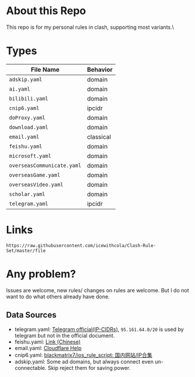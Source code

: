 # About this Repo
This repo is for my personal rules in clash, supporting most variants.\

# Types
|File Name|Behavior|
|---|---|
|`adskip.yaml`|domain|
|`ai.yaml`|domain|
|`bilibili.yaml`|domain|
|`cnip6.yaml`|ipcidr|
|`doProxy.yaml`|domain|
|`download.yaml`|domain|
|`email.yaml`|classical|
|`feishu.yaml`|domain|
|`microsoft.yaml`|domain|
|`overseasCommunicate.yaml`|domain|
|`overseasGame.yaml`|domain|
|`overseasVideo.yaml`|domain|
|`scholar.yaml`|domain|
|`telegram.yaml`|ipcidr|
# Links
`https://raw.githubusercontent.com/icewithcola/Clash-Rule-Set/master/file`

# Any problem?
Issues are welcome, new rules/ changes on rules are welcome. But I do not want to do what others already have done.

## Data Sources
- telegram.yaml: [Telegram official(IP-CIDRs)](https://core.telegram.org/resources/cidr.txt), `95.161.64.0/20` is used by telegram but not in the official document.
- feishu.yaml: [Link (Chinese)](https://www.feishu.cn/hc/zh-CN/articles/360044683233-%E9%85%8D%E7%BD%AE%E4%BC%81%E4%B8%9A%E5%86%85%E7%BD%91%E9%98%B2%E7%81%AB%E5%A2%99%E5%9F%9F%E5%90%8D%E5%92%8C%E7%99%BD%E5%90%8D%E5%8D%95#tabs0|lineguid-EwRIB)
- email.yaml: [Cloudflare Help](https://www.cloudflare.com/zh-cn/learning/email-security/smtp-port-25-587/)
- cnip6.yaml: [blackmatrix7/ios_rule_script: 国内网站/IP合集](https://github.com/blackmatrix7/ios_rule_script/blob/master/rule/Surge/ChinaMax/README.md)
- adskip.yaml: Some ad domains, but always connect even un-connectable. Skip reject them for saving power.